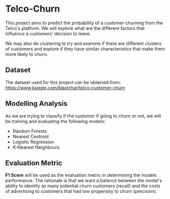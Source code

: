 # Telco-Churn

This project aims to predict the probability of a customer churning from the Telco's platform. We will explore what are the different factors that influence a customers' decision to leave.

We may also do clustering to try and examine if there are different clusters of customers and explore if they have similar characteristics that make them more likely to churn. 

## Dataset

The dataset used for this project can be obtained from:
https://www.kaggle.com/blastchar/telco-customer-churn


## Modelling Analysis

As we are trying to classify if the customer if going to churn or not, we will be training and evaluating the following models:

* Random Forests
* Nearest Centroid
* Logistic Regression
* K-Nearest Neighbours

## Evaluation Metric

__F1 Score__ will be used as the evaluation metric in determining the models performance. The rationale is that we want a balance between the model's ability to identify as many potential churn customers (recall) and the costs of advertising to customers that had low propensity to churn (precision). 
